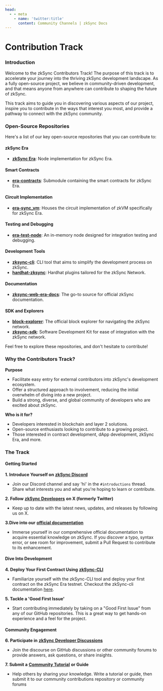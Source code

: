 ```yaml
---
head:
  - - meta
    - name: 'twitter:title'
      content: Community Channels | zkSync Docs
---
```


# Contribution Track

### Introduction

Welcome to the zkSync Contributors Track! The purpose of this track is to accelerate your journey into the thriving
zkSync development landscape. As a fully open-source project, we believe in community-driven development, and that means
anyone from anywhere can contribute to shaping the future of zkSync.

This track aims to guide you in discovering various aspects of our project, inspire you to contribute in the ways that
interest you most, and provide a pathway to connect with the zkSync community.

### Open-Source Repositories

Here's a list of our key open-source repositories that you can contribute to:

#### zkSync Era

- [**zkSync Era**](https://github.com/matter-labs/zksync-era): Node implementation for zkSync Era.

#### Smart Contracts

- [**era-contracts**](https://github.com/matter-labs/era-contracts): Submodule containing the smart contracts for zkSync
  Era.

#### Circuit Implementation

- [**era-sync_vm**](https://github.com/matter-labs/era-sync_vm): Houses the circuit implementation of zkVM specifically
  for zkSync Era.

#### Testing and Debugging

- [**era-test-node**](https://github.com/matter-labs/era-test-node): An in-memory node designed for integration testing
  and debugging.

#### Development Tools

- [**zksync-cli**](https://github.com/matter-labs/zksync-cli): CLI tool that aims to simplify the development process on
  zkSync.
- [**hardhat-zksync**](https://github.com/matter-labs/hardhat-zksync): Hardhat plugins tailored for the zkSync Network.

#### Documentation

- [**zksync-web-era-docs**](https://github.com/matter-labs/zksync-web-era-docs): The go-to source for official zkSync
  documentation.

#### SDK and Explorers

- [**block-explorer**](https://github.com/matter-labs/block-explorer): The official block explorer for navigating the
  zkSync network.
- [**zksync-sdk**](https://github.com/zksync-sdk): Software Development Kit for ease of integration with the zkSync
  network.

Feel free to explore these repositories, and don't hesitate to contribute!

### Why the Contributors Track?

**Purpose**

- Facilitate easy entry for external contributors into zkSync's development ecosystem.
- Offer a structured approach to involvement, reducing the initial overwhelm of diving into a new project.
- Build a strong, diverse, and global community of developers who are excited about zkSync.

**Who is it for?**

- Developers interested in blockchain and layer 2 solutions.
- Open-source enthusiasts looking to contribute to a growing project.
- Those interested in contract development, dApp development, zkSync Era, and more.

### The Track

#### Getting Started

**1. Introduce Yourself on** [**zkSync Discord**](https://discord.com/invite/QKSsp7tC2x)

- Join our Discord channel and say 'hi' in the `#introductions` thread. Share what interests you and what you're hoping
  to learn or contribute.

**2. Follow** [**zkSync Developers**](https://twitter.com/zkSyncDevs) **on X (formerly Twitter)**

- Keep up to date with the latest news, updates, and releases by following us on X.

**3.Dive into our** [**official documentation**](../../)

- Immerse yourself in our comprehensive official documentation to acquire essential knowledge on zkSync. If you discover
  a typo, syntax error, or see room for improvement, submit a Pull Request to contribute to its enhancement.

#### Dive Into Development

**4. Deploy Your First Contract Using** [**zkSync-CLI**](https://github.com/matter-labs/zksync-cli)

- Familiarize yourself with the zkSync-CLI tool and deploy your first contract on the zkSync Era testnet. Checkout the
  zkSync-cli documentation [here](../../build/tooling/zksync-cli/getting-started.md).

**5. Tackle a 'Good First Issue'**

- Start contributing immediately by taking on a "Good First Issue" from any of our GitHub repositories. This is a great
  way to get hands-on experience and a feel for the project.

#### Community Engagement

**6. Participate in**
[**zkSync Developer Discussions**](https://github.com/zkSync-Community-Hub/zkync-developers/discussions)

- Join the discourse on GitHub discussions or other community forums to provide answers, ask questions, or share
  insights.

**7. Submit a** [**Community Tutorial**](https://github.com/zkSync-Community-Hub/tutorials) **or Guide**

- Help others by sharing your knowledge. Write a tutorial or guide, then submit it to our community contributions
  repository or community forums

